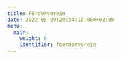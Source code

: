 ```yaml
---
title: Förderverein
date: 2022-05-09T20:34:16.000+02:00
menu:
  main:
    weight: 8
    identifier: foerderverein
---
```

